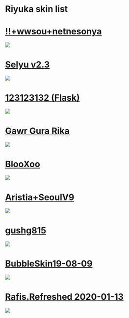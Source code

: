 # Riyuka skin list

# [!!+wwsou+netnesonya](https://drive.google.com/file/d/1EckKjcRz2UqxkI-h0lAuIYwxeGf6JCJB/view?usp=drivesdk)
![](https://i.imgur.com/mIxfLCZ.png)

# [Selyu v2.3](https://www.mediafire.com/file/r2nmj480hicez9k/-_Selyu_v2.3.osk/file)
![](https://cdn.discordapp.com/attachments/715147940208967731/784873344172294184/1537800305_znikfll.png)

# [123123132 (Flask)](https://puu.sh/z8s1h/314c8252cd.osk)
![](https://cdn.discordapp.com/attachments/715147940208967731/783013582580613220/screenshot946.jpg)

# [Gawr Gura Rika](https://cdn.discordapp.com/attachments/561364979731791882/781530955781242900/-Gawr_Gura-Fix_Rika.osk)
![](https://cdn.discordapp.com/attachments/715147940208967731/781540466536742962/screenshot931.jpg)

# [BlooXoo](https://drive.google.com/file/d/1lZMnvuDsW1U7gi57fnq7vZ7dU-aEP4WU/view?usp=drivesdk)
![](https://cdn.discordapp.com/attachments/715147940208967731/779023669301084180/68747470733a2f2f692e696d6775722e636f6d2f5130556a646f4f2e6a7067.png)

# [Aristia+SeoulV9](http://www.mediafire.com/file/mzuxvtz9cot6u6u/Aristia(Edit)+SeoulV9.osk/file)
![](https://cdn.discordapp.com/attachments/715147940208967731/779024148588265502/screenshot924.jpg)

# [gushg815](https://www.mediafire.com/file/2seh7xezop5dwpu/-_%2523gushg815.osk/file)
![](https://cdn.discordapp.com/attachments/715147940208967731/779026052123066439/screenshot925.jpg)

# [BubbleSkin19-08-09](https://www.mediafire.com/file/yzl7bg7wp36ll78/BubbleSkin19-08-09.osk/file)
![](https://cdn.discordapp.com/attachments/715147940208967731/779026384898752601/1572336270_3.png)

# [Rafis.Refreshed 2020-01-13](https://www.mediafire.com/file/3e97e0664nr6eje/Rafis.Refreshed_2020-01-13.osk/file)
![](https://cdn.discordapp.com/attachments/715147940208967731/779026793192620072/1580460695_3.png)
